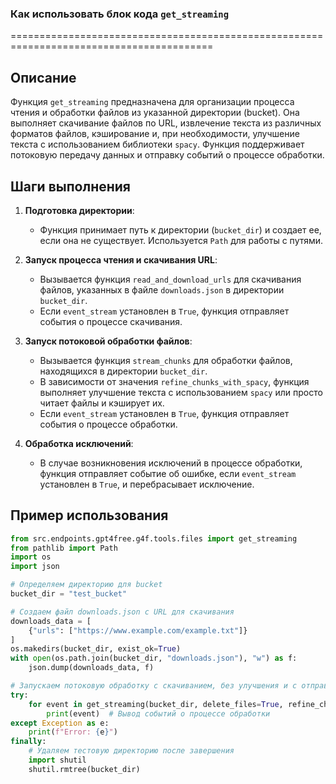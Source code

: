 ### Как использовать блок кода `get_streaming`
=========================================================================================

Описание
-------------------------
Функция `get_streaming` предназначена для организации процесса чтения и обработки файлов из указанной директории (bucket). Она выполняет скачивание файлов по URL, извлечение текста из различных форматов файлов, кэширование и, при необходимости, улучшение текста с использованием библиотеки `spacy`. Функция поддерживает потоковую передачу данных и отправку событий о процессе обработки.

Шаги выполнения
-------------------------
1. **Подготовка директории**:
   - Функция принимает путь к директории (`bucket_dir`) и создает ее, если она не существует. Используется `Path` для работы с путями.

2. **Запуск процесса чтения и скачивания URL**:
   - Вызывается функция `read_and_download_urls` для скачивания файлов, указанных в файле `downloads.json` в директории `bucket_dir`.
   - Если `event_stream` установлен в `True`, функция отправляет события о процессе скачивания.

3. **Запуск потоковой обработки файлов**:
   - Вызывается функция `stream_chunks` для обработки файлов, находящихся в директории `bucket_dir`.
   - В зависимости от значения `refine_chunks_with_spacy`, функция выполняет улучшение текста с использованием `spacy` или просто читает файлы и кэширует их.
   - Если `event_stream` установлен в `True`, функция отправляет события о процессе обработки.

4. **Обработка исключений**:
   - В случае возникновения исключений в процессе обработки, функция отправляет событие об ошибке, если `event_stream` установлен в `True`, и перебрасывает исключение.

Пример использования
-------------------------

```python
from src.endpoints.gpt4free.g4f.tools.files import get_streaming
from pathlib import Path
import os
import json

# Определяем директорию для bucket
bucket_dir = "test_bucket"

# Создаем файл downloads.json с URL для скачивания
downloads_data = [
    {"urls": ["https://www.example.com/example.txt"]}
]
os.makedirs(bucket_dir, exist_ok=True)
with open(os.path.join(bucket_dir, "downloads.json"), "w") as f:
    json.dump(downloads_data, f)

# Запускаем потоковую обработку с скачиванием, без улучшения и с отправкой событий
try:
    for event in get_streaming(bucket_dir, delete_files=True, refine_chunks_with_spacy=False, event_stream=True):
        print(event)  # Вывод событий о процессе обработки
except Exception as e:
    print(f"Error: {e}")
finally:
    # Удаляем тестовую директорию после завершения
    import shutil
    shutil.rmtree(bucket_dir)